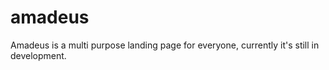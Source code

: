 # amadeus
Amadeus is a multi purpose landing page for everyone, currently it's still in development.
